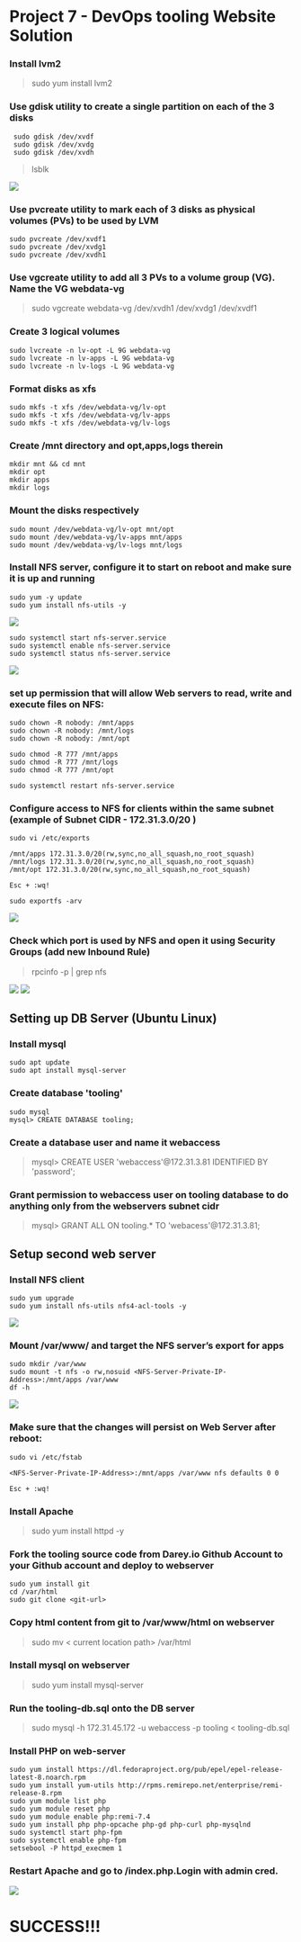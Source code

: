 # Project 7 - DevOps tooling Website Solution
### Install lvm2
> sudo yum install lvm2

### Use gdisk utility to create a single partition on each of the 3 disks
```
 sudo gdisk /dev/xvdf 
 sudo gdisk /dev/xvdg
 sudo gdisk /dev/xvdh
 ```
 >lsblk

 ![](2021-06-23-10-11-16.png)

 ### Use pvcreate utility to mark each of 3 disks as physical volumes (PVs) to be used by LVM

 ```
 sudo pvcreate /dev/xvdf1
sudo pvcreate /dev/xvdg1
sudo pvcreate /dev/xvdh1
```

### Use vgcreate utility to add all 3 PVs to a volume group (VG). Name the VG webdata-vg
> sudo vgcreate webdata-vg /dev/xvdh1 /dev/xvdg1 /dev/xvdf1

### Create 3 logical volumes
```
sudo lvcreate -n lv-opt -L 9G webdata-vg
sudo lvcreate -n lv-apps -L 9G webdata-vg
sudo lvcreate -n lv-logs -L 9G webdata-vg
```
### Format disks as xfs
```
sudo mkfs -t xfs /dev/webdata-vg/lv-opt
sudo mkfs -t xfs /dev/webdata-vg/lv-apps
sudo mkfs -t xfs /dev/webdata-vg/lv-logs
```
### Create /mnt directory and opt,apps,logs therein
```
mkdir mnt && cd mnt
mkdir opt
mkdir apps
mkdir logs
```

### Mount the disks respectively
```
sudo mount /dev/webdata-vg/lv-opt mnt/opt
sudo mount /dev/webdata-vg/lv-apps mnt/apps
sudo mount /dev/webdata-vg/lv-logs mnt/logs
```
### Install NFS server, configure it to start on reboot and make sure it is up and running
```
sudo yum -y update
sudo yum install nfs-utils -y
```
![](2021-06-23-10-49-19.png)
```
sudo systemctl start nfs-server.service
sudo systemctl enable nfs-server.service
sudo systemctl status nfs-server.service
```
![](2021-06-23-10-50-05.png)

### set up permission that will allow Web servers to read, write and execute files on NFS:
```
sudo chown -R nobody: /mnt/apps
sudo chown -R nobody: /mnt/logs
sudo chown -R nobody: /mnt/opt

sudo chmod -R 777 /mnt/apps
sudo chmod -R 777 /mnt/logs
sudo chmod -R 777 /mnt/opt

sudo systemctl restart nfs-server.service
```

### Configure access to NFS for clients within the same subnet (example of Subnet CIDR - 172.31.3.0/20 )
```
sudo vi /etc/exports

/mnt/apps 172.31.3.0/20(rw,sync,no_all_squash,no_root_squash)
/mnt/logs 172.31.3.0/20(rw,sync,no_all_squash,no_root_squash)
/mnt/opt 172.31.3.0/20(rw,sync,no_all_squash,no_root_squash)

Esc + :wq!

sudo exportfs -arv
```
![](2021-06-23-11-05-35.png)

### Check which port is used by NFS and open it using Security Groups (add new Inbound Rule)
> rpcinfo -p | grep nfs

![](2021-06-23-11-08-11.png)
![](2021-06-23-11-20-29.png)

## Setting up DB Server (Ubuntu Linux)
### Install mysql
```
sudo apt update
sudo apt install mysql-server
```
### Create database 'tooling'
```
sudo mysql
mysql> CREATE DATABASE tooling;
```
### Create a database user and name it webaccess
> mysql> CREATE USER 'webaccess'@172.31.3.81 IDENTIFIED BY 'password';
### Grant permission to webaccess user on tooling database to do anything only from the webservers subnet cidr
> mysql> GRANT ALL ON tooling.* TO 'webacess'@172.31.3.81;
## Setup second web server
### Install NFS client
```
sudo yum upgrade
sudo yum install nfs-utils nfs4-acl-tools -y
```
![](2021-06-24-09-25-41.png)
### Mount /var/www/ and target the NFS server’s export for apps
```
sudo mkdir /var/www
sudo mount -t nfs -o rw,nosuid <NFS-Server-Private-IP-Address>:/mnt/apps /var/www
df -h
```
![](2021-06-24-10-36-10.png)

### Make sure that the changes will persist on Web Server after reboot:
```
sudo vi /etc/fstab

<NFS-Server-Private-IP-Address>:/mnt/apps /var/www nfs defaults 0 0

Esc + :wq!
```

### Install Apache
> sudo yum install httpd -y

### Fork the tooling source code from Darey.io Github Account to your Github account and deploy to webserver
```
sudo yum install git
cd /var/html
sudo git clone <git-url> 
```

### Copy html content from git to /var/www/html on webserver
> sudo mv < current location path> /var/html

### Install mysql on webserver
> sudo yum install mysql-server

### Run the tooling-db.sql onto the DB server
> sudo mysql -h 172.31.45.172 -u webaccess -p tooling < tooling-db.sql

### Install PHP on web-server
```
sudo yum install https://dl.fedoraproject.org/pub/epel/epel-release-latest-8.noarch.rpm
sudo yum install yum-utils http://rpms.remirepo.net/enterprise/remi-release-8.rpm
sudo yum module list php
sudo yum module reset php
sudo yum module enable php:remi-7.4
sudo yum install php php-opcache php-gd php-curl php-mysqlnd
sudo systemctl start php-fpm
sudo systemctl enable php-fpm
setsebool -P httpd_execmem 1
```
### Restart Apache and go to <webserver-url>/index.php.Login with admin cred.

![](2021-06-24-19-58-58.png)

# SUCCESS!!!




